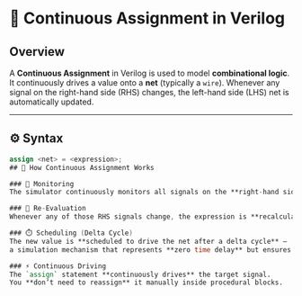 # 🧩 Continuous Assignment in Verilog

## Overview
A **Continuous Assignment** in Verilog is used to model **combinational logic**.  
It continuously drives a value onto a **net** (typically a `wire`). Whenever any signal on the right-hand side (RHS) changes, the left-hand side (LHS) net is automatically updated.

---

## ⚙️ Syntax

```verilog
assign <net> = <expression>;
## 🔁 How Continuous Assignment Works

### 🧠 Monitoring
The simulator continuously monitors all signals on the **right-hand side (RHS)** of the expression.

### 🔄 Re-Evaluation
Whenever any of those RHS signals change, the expression is **recalculated immediately**.

### ⏱️ Scheduling (Delta Cycle)
The new value is **scheduled to drive the net after a delta cycle** —  
a simulation mechanism that represents **zero time delay** but ensures **ordered execution**.

### ⚡ Continuous Driving
The `assign` statement **continuously drives** the target signal.  
You **don’t need to reassign** it manually inside procedural blocks.

